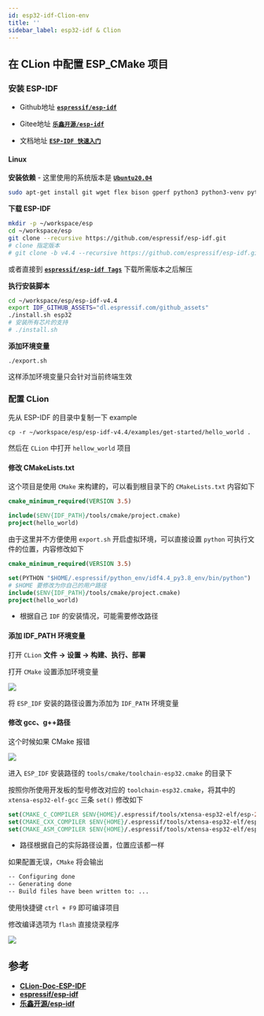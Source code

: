 ```yaml
---
id: esp32-idf-Clion-env
title: ''
sidebar_label: esp32-idf & Clion
---
```


## 在 CLion 中配置 ESP_CMake 项目

### 安装 ESP-IDF

- Github地址 **[`espressif/esp-idf`](https://github.com/espressif/esp-idf)**

- Gitee地址 **[`乐鑫开源/esp-idf`](https://gitee.com/EspressifSystems/esp-idf)**

- 文档地址 **[`ESP-IDF 快速入门`](https://www.jetbrains.com/help/clion/esp-idf.html#prepare)**

#### Linux

**安装依赖** - 这里使用的系统版本是 **[`Ubuntu20.04`](https://releases.ubuntu.com/20.04/)**

``` bash
sudo apt-get install git wget flex bison gperf python3 python3-venv python3-setuptools cmake ninja-build ccache libffi-dev libssl-dev dfu-util libusb-1.0-0
```

**下载 ESP-IDF**

``` bash
mkdir -p ~/workspace/esp
cd ~/workspace/esp
git clone --recursive https://github.com/espressif/esp-idf.git
# clone 指定版本
# git clone -b v4.4 --recursive https://github.com/espressif/esp-idf.git esp-idf-v4.4
```

或者直接到 **[`espressif/esp-idf Tags`](https://github.com/espressif/esp-idf/tags)** 下载所需版本之后解压

**执行安装脚本**

``` bash
cd ~/workspace/esp/esp-idf-v4.4
export IDF_GITHUB_ASSETS="dl.espressif.com/github_assets"
./install.sh esp32
# 安装所有芯片的支持
# ./install.sh
```

**添加环境变量**

```
./export.sh
```

这样添加环境变量只会针对当前终端生效

### 配置 CLion

先从 ESP-IDF 的目录中复制一下 example

```
cp -r ~/workspace/esp/esp-idf-v4.4/examples/get-started/hello_world .
```

然后在 `CLion` 中打开 `hellow_world` 项目

#### 修改 CMakeLists.txt

这个项目是使用 `CMake` 来构建的，可以看到根目录下的 `CMakeLists.txt` 内容如下

```cmake
cmake_minimum_required(VERSION 3.5)

include($ENV{IDF_PATH}/tools/cmake/project.cmake)
project(hello_world)
```

由于这里并不方便使用 `export.sh` 开启虚拟环境，可以直接设置 `python` 可执行文件的位置，内容修改如下

```cmake
cmake_minimum_required(VERSION 3.5)

set(PYTHON "$HOME/.espressif/python_env/idf4.4_py3.8_env/bin/python")
# $HOME 要修改为你自己的用户路径
include($ENV{IDF_PATH}/tools/cmake/project.cmake)
project(hello_world)
```
- 根据自己 `IDF` 的安装情况，可能需要修改路径

#### 添加 IDF_PATH 环境变量
打开 `CLion` **文件 -> 设置 -> 构建、执行、部署**

打开 `CMake` 设置添加环境变量

![](https://pictures-1304295136.cos.ap-guangzhou.myqcloud.com/screenshot/esp32/esp-idf-clion/ESP_IDF_CLion_CMake_env_value.png)

将 `ESP_IDF` 安装的路径设置为添加为 `IDF_PATH` 环境变量


#### 修改 gcc、g++路径

这个时候如果 CMake 报错

![](https://pictures-1304295136.cos.ap-guangzhou.myqcloud.com/screenshot/esp32/esp-idf-clion/cmake_error_gcc.png)

进入 `ESP_IDF` 安装路径的 `tools/cmake/toolchain-esp32.cmake` 的目录下

按照你所使用开发板的型号修改对应的 `toolchain-esp32.cmake`，将其中的 `xtensa-esp32-elf-gcc` 三条 `set()` 修改如下

``` cmake
set(CMAKE_C_COMPILER $ENV{HOME}/.espressif/tools/xtensa-esp32-elf/esp-2021r2-8.4.0/xtensa-esp32-elf/bin/xtensa-esp32-elf-gcc)
set(CMAKE_CXX_COMPILER $ENV{HOME}/.espressif/tools/xtensa-esp32-elf/esp-2021r2-8.4.0/xtensa-esp32-elf/bin/xtensa-esp32-elf-g++)
set(CMAKE_ASM_COMPILER $ENV{HOME}/.espressif/tools/xtensa-esp32-elf/esp-2021r2-8.4.0/xtensa-esp32-elf/bin/xtensa-esp32-elf-gcc)
```
- 路径根据自己的实际路径设置，位置应该都一样

如果配置无误，`CMake` 将会输出 

``` bash
-- Configuring done
-- Generating done
-- Build files have been written to: ...
```

使用快捷键 `ctrl + F9` 即可编译项目

修改编译选项为 `flash` 直接烧录程序

![](https://pictures-1304295136.cos.ap-guangzhou.myqcloud.com/screenshot/esp32/esp-idf-clion/flash.png)

## 参考
- **[CLion-Doc-ESP-IDF](https://www.jetbrains.com/help/clion/esp-idf.html)**
- **[espressif/esp-idf](https://github.com/espressif/esp-idf)**
- **[乐鑫开源/esp-idf](https://gitee.com/EspressifSystems/esp-idf)**